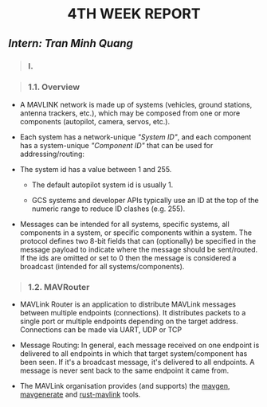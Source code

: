 <h1 align="center"> 4TH WEEK REPORT </h1> 

## ***Intern: Tran Minh Quang***

> ### **I.**

> ### **1.1. Overview**

- A MAVLINK network is made up of systems (vehicles, ground stations, antenna trackers, etc.), which may be composed from one or more components (autopilot, camera, servos, etc.).

- Each system has a network-unique *"System ID"*, and each component has a system-unique *"Component ID"* that can be used for addressing/routing:

- The system id has a value between 1 and 255.

  - The default autopilot system id is usually 1. 

  - GCS systems and developer APIs typically use an ID at the top of the numeric range to reduce ID clashes (e.g. 255). 

- Messages can be intended for all systems, specific systems, all components in a system, or specific components within a system. The protocol defines two 8-bit fields that can (optionally) be specified in the message payload to indicate where the message should be sent/routed. If the ids are omitted or set to 0 then the message is considered a broadcast (intended for all systems/components).
  
> ### **1.2. MAVRouter**

- MAVLink Router is an application to distribute MAVLink messages between multiple endpoints (connections). It distributes packets to a single port or multiple endpoints depending on the target address. Connections can be made via UART, UDP or TCP

- Message Routing: In general, each message received on one endpoint is delivered to all endpoints in which that target system/component has been seen. If it's a broadcast message, it's delivered to all endpoints. A message is never sent back to the same endpoint it came from.

- The MAVLink organisation provides (and supports) the [mavgen](http://mavlink.io/en/getting_started/generate_libraries.html#mavgen), [mavgenerate](http://mavlink.io/en/getting_started/generate_libraries.html#mavgenerate) and [rust-mavlink](https://github.com/mavlink/rust-mavlink) tools.
